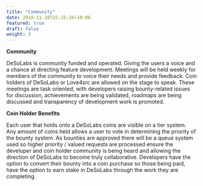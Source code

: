 ```yaml
---
title: "Community"
date: 2018-11-28T15:15:26+10:00
featured: true
draft: false
weight: 3
---
```


**Community**

DeSoLabs is community funded and operated. Giving the users a voice and a chance at directing feature development. Meetings will be held weekly for members of the community to voice their needs and provide feedback.
Coin holders of DeSoLabs or Love4src are allowed on the stage to speak. These meetings are task oriented, with developers raising bounty-related issues for discussion, achievements are being validated, roadmaps are being discussed and transparency of development work is promoted.


**Coin Holder Benefits**

Each user that holds onto a DeSoLabs coins are visible on a tier system. Any amount of coins held allows a user to vote in determining the priority of the bounty system. As bounties are approved there will be a queue system used so higher priority / valued requests are processed ensure the developer and coin holder community is being heard and allowing the direction of DeSoLabs to become truly collaborative.
Developers have the option to convert their bounty into a coin purchase so those being paid, have the option to earn stake in DeSoLabs through the work they are completing.
